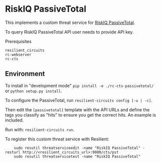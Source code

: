 # RiskIQ PassiveTotal

This implements a custom threat service for [RiskIQ PassiveTotal](https://community.riskiq.com/home).

To query RiskIQ PassiveTotal API user needs to provide API key.

Prerequisites
```
resilient_circuits
rc-webserver
rc-cts
```

## Environment

To install in "development mode"
    `pip install -e ./rc-cts-passivetotal/`
or 
    `python setup.py install`.

To configure the PassiveTotal, run `resilient-circuits config [-u | -c]`. 

Then edit the `[passivetotal]` template with the API URLs and define the tags you classify as "hits" to ensure you get the correct hits. An example is included.

Run with: `resilient-circuits run`.

To register this custom threat service with Resilient:
```
    sudo resutil threatserviceedit -name "RiskIQ PassiveTotal" -resturl http://<resilient_circuits_url>:9000/cts/pst
    sudo resutil threatservicetest -name "RiskIQ PassiveTotal"
```